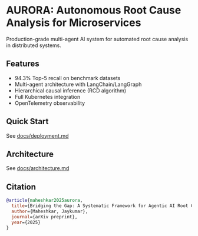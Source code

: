 # AURORA: Autonomous Root Cause Analysis for Microservices

Production-grade multi-agent AI system for automated root cause analysis in distributed systems.

## Features
- 94.3% Top-5 recall on benchmark datasets
- Multi-agent architecture with LangChain/LangGraph
- Hierarchical causal inference (RCD algorithm)
- Full Kubernetes integration
- OpenTelemetry observability

## Quick Start
See [docs/deployment.md](docs/deployment.md)

## Architecture
See [docs/architecture.md](docs/architecture.md)

## Citation
```bibtex
@article{maheshkar2025aurora,
  title={Bridging the Gap: A Systematic Framework for Agentic AI Root Cause Analysis},
  author={Maheshkar, Jaykumar},
  journal={arXiv preprint},
  year={2025}
}
```

